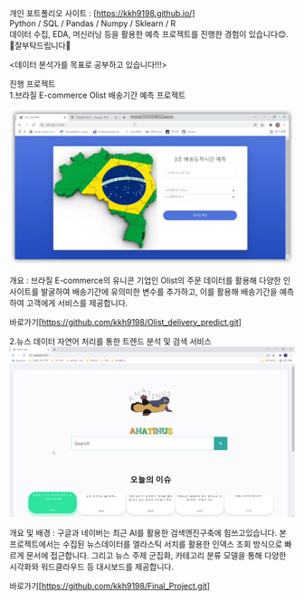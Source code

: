 
개인 포트폴리오 사이트 : [https://kkh9198.github.io/]<br>
Python / SQL / Pandas / Numpy / Sklearn / R<br>
데이터 수집, EDA, 머신러닝 등을 활용한 예측 프로젝트를 진행한 경험이 있습니다😊.<br>
🙌잘부탁드립니다🙌<br>

<데이터 분석가를 목표로 공부하고 있습니다!!!>

진행 프로젝트<br>
1.브라질 E-commerce Olist 배송기간 예측 프로젝트<br>

![개요](./images/실행화면1.png)

개요 : 브라질 E-commerce의 유니콘 기업인 Olist의 주문 데이터를 활용해 다양한 인사이트를 발굴하여 배송기간에 유의미한 변수를 추가하고, 이를 활용해 배송기간을 예측하여 고객에게 서비스를 제공합니다. 

바로가기[https://github.com/kkh9198/Olist_delivery_predict.git]

2.뉴스 데이터 자연어 처리를 통한 트렌드 분석 및 검색 서비스
![개요](./images/실행화면2.png)

개요 및 배경 : 구글과 네이버는 최근 AI를 활용한 검색엔진구축에 힘쓰고있습니다. 본 프로젝트에서는 수집된 뉴스데이터를 엘라스틱 서치를 활용한 인덱스 조회 방식으로 빠르게 문서에 접근합니다. 그리고 뉴스 주제 군집화, 카테고리 분류 모델을 통해 다양한 시각화와 워드클라우드 등 대시보드를 제공합니다.

바로가기[https://github.com/kkh9198/Final_Project.git]
